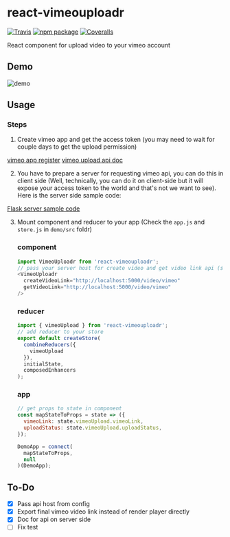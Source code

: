 # react-vimeouploadr

[![Travis][build-badge]][build]
[![npm package][npm-badge]][npm]
[![Coveralls][coveralls-badge]][coveralls]

React component for upload video to your vimeo account

[build-badge]: https://img.shields.io/travis/ArvinH/react-vimeouploadr/master.png?style=flat-square
[build]: https://travis-ci.org/ArvinH/react-vimeouploadr

[npm-badge]: https://img.shields.io/npm/v/npm-package.png?style=flat-square
[npm]: https://www.npmjs.org/package/npm-package

[coveralls-badge]: https://img.shields.io/coveralls/ArvinH/react-vimeouploadr/master.png?style=flat-square
[coveralls]: https://coveralls.io/github/ArvinH/react-vimeouploadr

## Demo
![demo](http://g.recordit.co/lG2JE1ZXiY.gif)

## Usage

### Steps

1. Create vimeo app and get the access token (you may need to wait for couple days to get the upload permission)

  [vimeo app register](https://developer.vimeo.com/apps)
  [vimeo upload api doc](https://developer.vimeo.com/api/upload/videos)

2. You have to prepare a server for requesting vimeo api, you can do this in client side (Well, technically, you can do it on client-side but it will expose your access token to the world and that's not we want to see). Here is the server side sample code:

  [Flask server sample code](https://gist.github.com/ArvinH/42ad574cd8caf6ccd55afa7e2ad9c43a)

3. Mount component and reducer to your app (Check the `app.js` and `store.js` in `demo/src` foldr)
  
    ### component
    ```js
    import VimeoUploadr from 'react-vimeouploadr';
    // pass your server host for create video and get video link api (see the servier side code sample)
    <VimeoUploadr
      createVideoLink="http://localhost:5000/video/vimeo"
      getVideoLink="http://localhost:5000/video/vimeo"
    />
    ```

    ### reducer
    ```js
    import { vimeoUpload } from 'react-vimeouploadr';
    // add reducer to your store
    export default createStore(
      combineReducers({
        vimeoUpload
      }),
      initialState,
      composedEnhancers
    );
    ```

    ### app
    ```js
    // get props to state in component
    const mapStateToProps = state => ({
      vimeoLink: state.vimeoUpload.vimeoLink,
      uploadStatus: state.vimeoUpload.uploadStatus,
    });

    DemoApp = connect(
      mapStateToProps,
      null
    )(DemoApp);
    ```

## To-Do
- [x] Pass api host from config
- [x] Export final vimeo video link instead of render player directly
- [x] Doc for api on server side
- [ ] Fix test